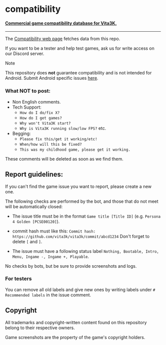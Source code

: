 # compatibility
#### [Commercial game compatibility database for Vita3K.](https://github.com/Vita3K/compatibility/issues)

---

The [Compatibility web page](https://vita3k.org/compatibility.html) fetches data from this repo.

If you want to be a tester and help test games, ask us for write access on our Discord server.

> [!NOTE]
> This repository does **not** guarantee compatibility and is not intended for Android. Submit Android specific issues [here](https://github.com/Vita3K/Vita3K-Android/issues).

### What NOT to post:

  * Non English comments.
  * Tech Support:
    * `How do I do/fix X?`
    * `How do I get games?`
    * `Why won't Vita3K start?`
    * `Why is Vita3K running slow/low FPS?` etc.
  * Begging:
    * `Please fix this/get it working/etc!`
    * `When/how will this be fixed?`
    * `This was my childhood game, please get it working.`
 
These comments will be deleted as soon as we find them.

## Report guidelines:

If you can't find the game issue you want to report, please create a new one.

The following checks are performed by the bot, and those that do not meet will be automatically closed:

- The issue title must be in the format `Game title [Title ID]` (e.g. `Persona 4 Golden [PCSE00120]`).

- commit hash must like this: `Commit hash: https://github.com/vita3k/vita3k/commit/abcd1234` Don't forget to delete `[` and `]`.

- The issue must have a following status label `Nothing, Bootable, Intro, Menu, Ingame -, Ingame +, Playable`.

No checks by bots, but be sure to provide screenshots and logs.

### For testers

You can remove all old labels and give new ones by writing labels under `# Recommended labels` in the issue comment.

## Copyright

All trademarks and copyright-written content found on this repository belong to their respective owners.

Game screenshots are the property of the game's copyright holders.
